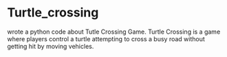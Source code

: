 # Turtle_crossing
wrote a python code about Tutle Crossing Game. Turtle Crossing is a game where players control a turtle attempting to cross a busy road without getting hit by moving vehicles.
